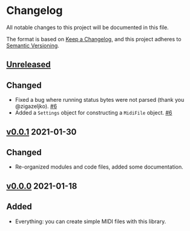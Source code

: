 # Changelog
All notable changes to this project will be documented in this file.

The format is based on [Keep a Changelog](https://keepachangelog.com/en/1.0.0/),
and this project adheres to [Semantic Versioning](https://semver.org/spec/v2.0.0.html).

## [Unreleased]
## Changed
- Fixed a bug where running status bytes were not parsed (thank you @zigazeljko). [#6]
- Added a `Settings` object for constructing a `MidiFile` object. [#6]

[#6]: https://github.com/webern/midi_file/issues/6

## [v0.0.1] 2021-01-30
## Changed
- Re-organized modules and code files, added some documentation.


## [v0.0.0] 2021-01-18
## Added
- Everything: you can create simple MIDI files with this library.

<!-- version diff links -->
[Unreleased]: https://github.com/webern/midi_file/compare/v0.0.1...HEAD
[v0.0.1]: https://github.com/webern/midi_file/compare/v0.0.0...v0.0.1
[v0.0.0]: https://github.com/webern/midi_file/releases/tag/v0.0.0
